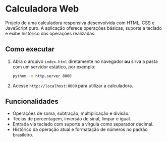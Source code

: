 # Calculadora Web

Projeto de uma calculadora responsiva desenvolvida com HTML, CSS e JavaScript puro. A aplicação oferece operações básicas, suporte a teclado e exibe histórico das operações realizadas.

## Como executar

1. Abra o arquivo `index.html` diretamente no navegador **ou** sirva a pasta com um servidor estático, por exemplo:
   ```bash
   python -m http.server 8000
   ```
2. Acesse `http://localhost:8000` para utilizar a calculadora.

## Funcionalidades

- Operações de soma, subtração, multiplicação e divisão.
- Teclas de porcentagem, inversão de sinal, limpar e igual.
- Entrada via teclado com suporte a vírgula como separador decimal.
- Histórico da operação atual e formatação de números no padrão brasileiro.
